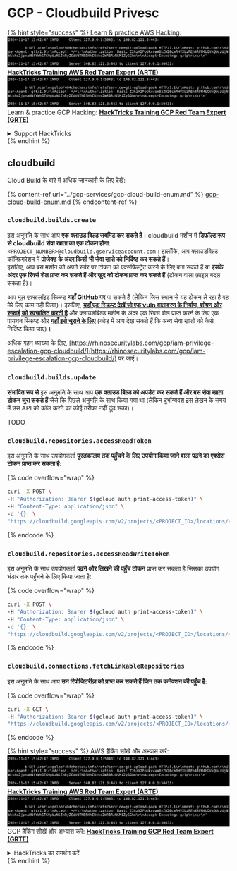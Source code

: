 # GCP - Cloudbuild Privesc

{% hint style="success" %}
Learn & practice AWS Hacking:<img src="../../../.gitbook/assets/image (1).png" alt="" data-size="line">[**HackTricks Training AWS Red Team Expert (ARTE)**](https://training.hacktricks.xyz/courses/arte)<img src="../../../.gitbook/assets/image (1).png" alt="" data-size="line">\
Learn & practice GCP Hacking: <img src="../../../.gitbook/assets/image (2).png" alt="" data-size="line">[**HackTricks Training GCP Red Team Expert (GRTE)**<img src="../../../.gitbook/assets/image (2).png" alt="" data-size="line">](https://training.hacktricks.xyz/courses/grte)

<details>

<summary>Support HackTricks</summary>

* Check the [**subscription plans**](https://github.com/sponsors/carlospolop)!
* **Join the** 💬 [**Discord group**](https://discord.gg/hRep4RUj7f) or the [**telegram group**](https://t.me/peass) or **follow** us on **Twitter** 🐦 [**@hacktricks\_live**](https://twitter.com/hacktricks\_live)**.**
* **Share hacking tricks by submitting PRs to the** [**HackTricks**](https://github.com/carlospolop/hacktricks) and [**HackTricks Cloud**](https://github.com/carlospolop/hacktricks-cloud) github repos.

</details>
{% endhint %}

## cloudbuild

Cloud Build के बारे में अधिक जानकारी के लिए देखें:

{% content-ref url="../gcp-services/gcp-cloud-build-enum.md" %}
[gcp-cloud-build-enum.md](../gcp-services/gcp-cloud-build-enum.md)
{% endcontent-ref %}

### `cloudbuild.builds.create`

इस अनुमति के साथ आप **एक क्लाउड बिल्ड सबमिट कर सकते हैं**। cloudbuild मशीन में **डिफ़ॉल्ट रूप से cloudbuild सेवा खाता का एक टोकन होगा**: `<PROJECT_NUMBER>@cloudbuild.gserviceaccount.com`। हालाँकि, आप क्लाउडबिल्ड कॉन्फ़िगरेशन में **प्रोजेक्ट के अंदर किसी भी सेवा खाते को निर्दिष्ट कर सकते हैं**।\
इसलिए, आप बस मशीन को अपने सर्वर पर टोकन को एक्सफिल्ट्रेट करने के लिए बना सकते हैं या **इसके अंदर एक रिवर्स शेल प्राप्त कर सकते हैं और खुद को टोकन प्राप्त कर सकते हैं** (टोकन वाला फ़ाइल बदल सकता है)।

आप मूल एक्सप्लॉइट स्क्रिप्ट [**यहाँ GitHub पर**](https://github.com/RhinoSecurityLabs/GCP-IAM-Privilege-Escalation/blob/master/ExploitScripts/cloudbuild.builds.create.py) पा सकते हैं (लेकिन जिस स्थान से यह टोकन ले रहा है वह मेरे लिए काम नहीं किया)। इसलिए, [**यहाँ एक स्क्रिप्ट देखें जो एक vuln वातावरण के निर्माण, शोषण और सफाई को स्वचालित करती है**](https://github.com/carlospolop/gcp\_privesc\_scripts/blob/main/tests/f-cloudbuild.builds.create.sh) और क्लाउडबिल्ड मशीन के अंदर एक रिवर्स शेल प्राप्त करने के लिए एक पायथन स्क्रिप्ट और [**यहाँ इसे चुराने के लिए**](https://github.com/carlospolop/gcp\_privesc\_scripts/blob/main/tests/f-cloudbuild.builds.create.py) (कोड में आप देख सकते हैं कि अन्य सेवा खातों को कैसे निर्दिष्ट किया जाए)**।**

अधिक गहन व्याख्या के लिए, [https://rhinosecuritylabs.com/gcp/iam-privilege-escalation-gcp-cloudbuild/](https://rhinosecuritylabs.com/gcp/iam-privilege-escalation-gcp-cloudbuild/) पर जाएं।

### `cloudbuild.builds.update`

**संभावित रूप से** इस अनुमति के साथ आप **एक क्लाउड बिल्ड को अपडेट कर सकते हैं और बस सेवा खाता टोकन चुरा सकते हैं** जैसे कि पिछले अनुमति के साथ किया गया था (लेकिन दुर्भाग्यवश इस लेखन के समय मैं उस API को कॉल करने का कोई तरीका नहीं ढूंढ सका)।

TODO

### `cloudbuild.repositories.accessReadToken`

इस अनुमति के साथ उपयोगकर्ता **पुस्तकालय तक पहुँचने के लिए उपयोग किया जाने वाला पढ़ने का एक्सेस टोकन प्राप्त कर सकता है**:

{% code overflow="wrap" %}
```bash
curl -X POST \
-H "Authorization: Bearer $(gcloud auth print-access-token)" \
-H "Content-Type: application/json" \
-d '{}' \
"https://cloudbuild.googleapis.com/v2/projects/<PROJECT_ID>/locations/<LOCATION>/connections/<CONN_ID>/repositories/<repo-id>:accessReadToken"
```
{% endcode %}

### `cloudbuild.repositories.accessReadWriteToken`

इस अनुमति के साथ उपयोगकर्ता **पढ़ने और लिखने की पहुँच टोकन** प्राप्त कर सकता है जिसका उपयोग भंडार तक पहुँचने के लिए किया जाता है:

{% code overflow="wrap" %}
```bash
curl -X POST \
-H "Authorization: Bearer $(gcloud auth print-access-token)" \
-H "Content-Type: application/json" \
-d '{}' \
"https://cloudbuild.googleapis.com/v2/projects/<PROJECT_ID>/locations/<LOCATION>/connections/<CONN_ID>/repositories/<repo-id>:accessReadWriteToken"
```
{% endcode %}

### `cloudbuild.connections.fetchLinkableRepositories`

इस अनुमति के साथ आप **उन रिपोजिटरीज़ को प्राप्त कर सकते हैं जिन तक कनेक्शन की पहुँच है:** 

{% code overflow="wrap" %}
```bash
curl -X GET \
-H "Authorization: Bearer $(gcloud auth print-access-token)" \
"https://cloudbuild.googleapis.com/v2/projects/<PROJECT_ID>/locations/<LOCATION>/connections/<CONN_ID>:fetchLinkableRepositories"
```
{% endcode %}

{% hint style="success" %}
AWS हैकिंग सीखें और अभ्यास करें:<img src="../../../.gitbook/assets/image (1).png" alt="" data-size="line">[**HackTricks Training AWS Red Team Expert (ARTE)**](https://training.hacktricks.xyz/courses/arte)<img src="../../../.gitbook/assets/image (1).png" alt="" data-size="line">\
GCP हैकिंग सीखें और अभ्यास करें: <img src="../../../.gitbook/assets/image (2).png" alt="" data-size="line">[**HackTricks Training GCP Red Team Expert (GRTE)**<img src="../../../.gitbook/assets/image (2).png" alt="" data-size="line">](https://training.hacktricks.xyz/courses/grte)

<details>

<summary>HackTricks का समर्थन करें</summary>

* [**सदस्यता योजनाएँ**](https://github.com/sponsors/carlospolop) देखें!
* **हमारे** 💬 [**Discord समूह**](https://discord.gg/hRep4RUj7f) या [**telegram समूह**](https://t.me/peass) में शामिल हों या **Twitter** 🐦 पर हमें **फॉलो करें** [**@hacktricks\_live**](https://twitter.com/hacktricks\_live)**.**
* **हैकिंग ट्रिक्स साझा करें और** [**HackTricks**](https://github.com/carlospolop/hacktricks) और [**HackTricks Cloud**](https://github.com/carlospolop/hacktricks-cloud) गिटहब रिपोजिटरी में PRs सबमिट करें।

</details>
{% endhint %}
